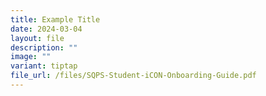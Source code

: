 ```yaml
---
title: Example Title
date: 2024-03-04
layout: file
description: ""
image: ""
variant: tiptap
file_url: /files/SQPS-Student-iCON-Onboarding-Guide.pdf
---
```

